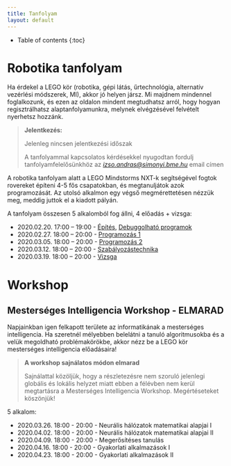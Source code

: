 ```yaml
---
title: Tanfolyam
layout: default
---
```


* Table of contents
{:toc}

# Robotika tanfolyam

Ha érdekel a LEGO kör (robotika, gépi látás, űrtechnológia, alternatív vezérlési módszerek, MI), akkor jó helyen jársz. Mi majdnem mindennel foglalkozunk, és ezen az oldalon mindent megtudhatsz arról, hogy hogyan regisztrálhatsz alaptanfolyamunkra, melynek elvégzésével felvételt nyerhetsz hozzánk.

> **Jelentkezés:**
>
> Jelenleg nincsen jelentkezési időszak
>
> A tanfolyammal kapcsolatos kérdésekkel nyugodtan fordulj tanfolyamfelelősünkhöz az *izso.andras@simonyi.bme.hu* email címen


A robotika tanfolyam alatt a LEGO Mindstorms NXT-k segítségével fogtok rovereket építeni 4-5 fős csapatokban, és megtanuljátok azok programozását. Az utolsó alkalmon egy végső megmérettetésen nézzük meg, meddig juttok el a kiadott pályán.

A tanfolyam összesen 5 alkalomból fog állni, 4 előadás + vizsga:

 - 2020.02.20. 17:00 – 19:00 - [Építés](epites), [Debuggolható programok](/tanfolyam/debuggolhato_programok.pdf)
 - 2020.02.27. 18:00 – 20:00 - [Programozás 1](programozas-1)
 - 2020.03.05. 18:00 – 20:00 - [Programozás 2](programozas-2)
 - 2020.03.12. 18:00 – 20:00 - [Szabályozástechnika](szabalyozastechnika)
 - 2020.03.19. 18:00 – 20:00 - [Vizsga](vizsga)


# Workshop



## Mesterséges Intelligencia Workshop - ELMARAD

Napjainkban igen felkapott területe az informatikának a mesterséges intelligencia. Ha szeretnél mélyebben belelátni a tanuló algoritmusokba és a velük megoldható problémakörökbe, akkor nézz be a LEGO kör mesterséges intelligencia előadásaira!

> **A workshop sajnálatos módon elmarad**
>
> Sajnálattal közöljük, hogy a részletezésre nem szoruló jelenlegi globális és lokális helyzet miatt ebben a félévben nem kerül megtartásra a Mesterséges Intelligencia Workshop. Megértéseteket köszönjük!

5 alkalom:

- 2020.03.26. 18:00 - 20:00 - Neurális hálózatok matematikai alapjai I
- 2020.04.02. 18:00 - 20:00 - Neurális hálózatok matematikai alapjai II
- 2020.04.09. 18:00 - 20:00 - Megerősítéses tanulás
- 2020.04.16. 18:00 - 20:00 - Gyakorlati alkalmazások I
- 2020.04.23. 18:00 - 20:00 - Gyakorlati alkalmazások II
